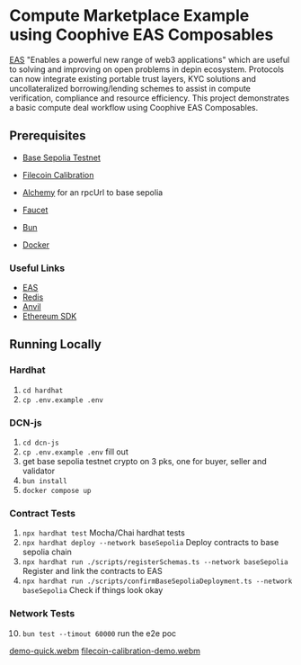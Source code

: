 # Compute Marketplace Example using Coophive EAS Composables
[EAS](https://github.com/ethereum-attestation-service/eas-contracts) "Enables a powerful new range of web3 applications" which are useful to solving and improving on open problems in depin ecosystem.
Protocols can now integrate existing portable trust layers, KYC solutions and uncollateralized borrowing/lending schemes to assist in compute verification, compliance and resource efficiency.
This project demonstrates a basic compute deal workflow using Coophive EAS Composables.

## Prerequisites

- [Base Sepolia Testnet](https://sepolia.basescan.org/)
- [Filecoin Calibration](https://docs.filecoin.io/networks/calibration)
- [Alchemy](https://www.alchemy.com/) for an rpcUrl to base sepolia
- [Faucet](https://www.alchemy.com/faucets/base-sepolia)

- [Bun](https://bun.sh)
- [Docker](https://www.docker.com/)


### Useful Links
- [EAS](https://github.com/ethereum-attestation-service/eas-contracts)
- [Redis](https://redis.io/)
- [Anvil](https://anvil.readthedocs.io/en/latest/)
- [Ethereum SDK](https://viem.sh/docs/getting-started)

## Running Locally
### Hardhat
1. `cd hardhat`
3. `cp .env.example .env`

### DCN-js
1. `cd dcn-js`
2. `cp .env.example .env` fill out
3. get base sepolia testnet crypto on 3 pks, one for buyer, seller and validator
8. `bun install`
9. `docker compose up`


### Contract Tests
1. `npx hardhat test`
Mocha/Chai hardhat tests
3. `npx hardhat deploy --network baseSepolia`
   Deploy contracts to base sepolia chain
5. `npx hardhat run ./scripts/registerSchemas.ts --network baseSepolia`
  Register and link the contracts to EAS
7. `npx hardhat run ./scripts/confirmBaseSepoliaDeployment.ts --network baseSepolia`
 Check if things look okay

### Network Tests

10. `bun test --timout 60000`
    run the e2e poc


[demo-quick.webm](https://github.com/user-attachments/assets/f04af4cd-20f2-48ef-93ed-2f876f5883c4)
[filecoin-calibration-demo.webm](https://github.com/user-attachments/assets/0db99631-d581-4bac-8319-20db405015c5)


